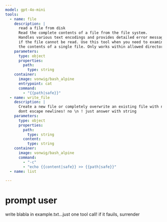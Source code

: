 ```yaml
---
model: gpt-4o-mini
tools:
  - name: file 
    description: |
      read a file from disk
      Read the complete contents of a file from the file system.
      Handles various text encodings and provides detailed error messages
      if the file cannot be read. Use this tool when you need to examine
      the contents of a single file. Only works within allowed directories.
    parameters:
      type: object
      properties:
        path:
          type: string
    container:
      image: vonwig/bash_alpine
      entrypoint: cat
      command:
        - "{{path|safe}}"
  - name: write_file
    description: |
      Create a new file or completely overwrite an existing file with new content.
      dont escape newlines! no \n ! just answer with string
    parameters:
      type: object
      properties:
        path:
          type: string
        content:
          type: string
    container:
      image: vonwig/bash_alpine
      command:
        - "-c"
        - "echo {{content|safe}} >> {{path|safe}}"
  - name: list
    
---
```


# prompt user

write blabla in example.txt...just one tool call! if it fauils, surrender